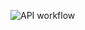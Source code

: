 ![API workflow](https://github.com/ubong-web/CloudResumeAPI/blob/main/.github/workflows/cicd.yml/badge.svg)
